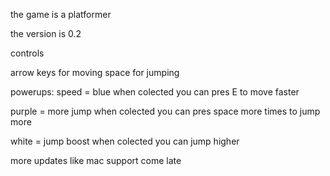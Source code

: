 
the game is a platformer

the version is 0.2

controls

arrow keys for moving
space for jumping

powerups:
speed = blue        when colected you can pres E to move faster

purple = more jump  when colected you can pres space more times to jump more

white = jump boost  when colected you can jump higher 

more updates like mac support come late 

